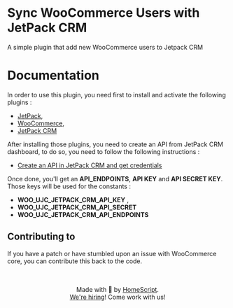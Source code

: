 # Sync WooCommerce Users with JetPack CRM
A simple plugin that add new WooCommerce users to Jetpack CRM

# Documentation
In order to use this plugin, you need first to install and activate the following plugins : 
 - [JetPack](https://jetpack.com), 
 - [WooCommerce](https://woocommerce.com), 
 - [JetPack CRM](https://wordpress.org/plugins/zero-bs-crm/)

After installing those plugins, you need to create an API from JetPack CRM dashboard, to do so, you need to follow the following instructions : 
- [Create an API in JetPack CRM and get credentials](https://kb.jetpackcrm.com/knowledge-base/jetpack-crm-api-key-and-api-secrets/)

Once done, you'll get an **API_ENDPOINTS**, **API KEY** and **API SECRET KEY**.  
Those keys will be used for the constants : 
- **WOO_UJC_JETPACK_CRM_API_KEY** ,
- **WOO_UJC_JETPACK_CRM_API_SECRET**
- **WOO_UJC_JETPACK_CRM_API_ENDPOINTS**


## Contributing to # 
If you have a patch or have stumbled upon an issue with WooCommerce core, you can contribute this back to the code. 

<p align="center">
    <br/><br/>
    Made with 💙 by <a href="https://homescriptone.com/">HomeScript</a>.<br/>
    <a href="https://homescriptone.com/">We're hiring</a>! Come work with us!
</p> 
